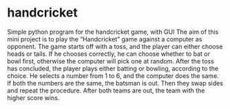 # handcricket
Simple python program for the handcricket game, with GUI
The aim of this mini project is to play the “Handcricket” game against a computer as opponent. The game starts off with a toss, and the player can either choose heads or tails. If he chooses correctly, he can choose whether to bat or bowl first, otherwise the computer will pick one at random. After the toss has concluded, the player plays either batting or bowling, according to the choice. He selects a number from 1 to 6, and the computer does the same. If both the numbers are the same, the batsman is out. Then they swap sides and repeat the procedure. After both teams are out, the team with the higher score wins.

